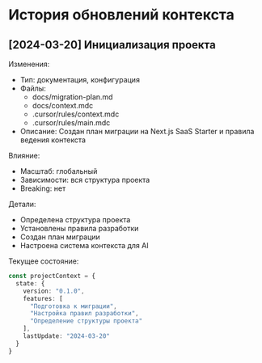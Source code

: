 # История обновлений контекста

## [2024-03-20] Инициализация проекта

Изменения:
- Тип: документация, конфигурация
- Файлы: 
  - docs/migration-plan.md
  - docs/context.mdc
  - .cursor/rules/context.mdc
  - .cursor/rules/main.mdc
- Описание: Создан план миграции на Next.js SaaS Starter и правила ведения контекста

Влияние:
- Масштаб: глобальный
- Зависимости: вся структура проекта
- Breaking: нет

Детали:
- Определена структура проекта
- Установлены правила разработки
- Создан план миграции
- Настроена система контекста для AI

Текущее состояние:
```typescript
const projectContext = {
  state: {
    version: "0.1.0",
    features: [
      "Подготовка к миграции",
      "Настройка правил разработки",
      "Определение структуры проекта"
    ],
    lastUpdate: "2024-03-20"
  }
}
``` 